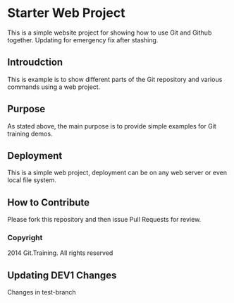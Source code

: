 # Starter Web Project

This is a simple website project for showing how to use Git and Github together.
Updating for emergency fix after stashing.

## Introudction

This is example is to show different parts of the Git repository and various commands using a web project.

## Purpose

As stated above, the main purpose is to provide simple examples for Git training demos.

## Deployment

This is a simple web project, deployment can be on any web server or even local file system.

## How to Contribute

Please fork this repository and then issue Pull Requests for review.


### Copyright

2014 Git.Training. All rights reserved


## Updating DEV1 Changes
Changes in test-branch
